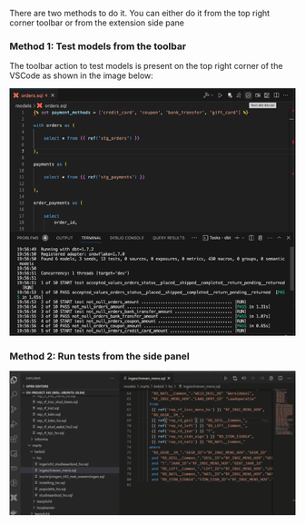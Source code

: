 There are two methods to do it. You can either do it from the top right corner toolbar or from the extension side pane

### Method 1: Test models from the toolbar

The toolbar action to test models is present on the top right corner of the VSCode as shown in the image below:

![Test models](images/runTests.png)

### Method 2: Run tests from the side panel

![Run tests in side panel](images/extensionPanel.gif)
